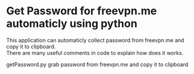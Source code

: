 # Get Password for freevpn.me automaticly using python
This application can automaticly collect password from freevpn.me and copy it to clipboard.  
There are many useful comments in code to explain how does it works.

getPassword.py grab password from freevpn.me and copy it to clipboard
